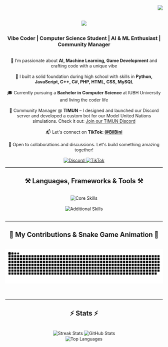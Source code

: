 <img align="right" src="https://visitor-badge.laobi.icu/badge?page_id=BilBini.BilBini" />

<h1 align="center">
  <img src="https://readme-typing-svg.herokuapp.com/?font=Righteous&size=35&center=true&vCenter=true&width=500&height=70&duration=4000&lines=Hey+there,+I%27m+@BilBini!+👋;Vibe+Coder+and+CS+Student;Eager+about+AI,+ML,+Game+Dev+and+More!" />
</h1>

<h3 align="center">Vibe Coder | Computer Science Student | AI & ML Enthusiast | Community Manager</h3>

<br/>

<div align="center">
  🚀 I’m passionate about <strong>AI, Machine Learning, Game Development</strong> and crafting code with a unique vibe  
  <br/><br/>
  🌱 I built a solid foundation during high school with skills in <strong>Python, JavaScript, C++, C#, PHP, HTML, CSS, MySQL</strong>  
  <br/><br/>
  🎓 Currently pursuing a <strong>Bachelor in Computer Science</strong> at IUBH University and living the coder life  
  <br/><br/>
  🤖 Community Manager @ <strong>TIMUN</strong> – I designed and launched our Discord server and developed a custom bot for our Model United Nations simulations. Check it out: <a href="https://discord.gg/EebBEGUhqx" target="_blank">Join our TIMUN Discord</a>
  <br/><br/>
  📬 Let's connect on <strong>TikTok: <a href="https://www.tiktok.com/@BilBini" target="_blank">@BilBini</a></strong>
  <br/><br/>
  👥 Open to collaborations and discussions. Let's build something amazing together!
</div>

<br/>

<div align="center"> 
  <a href="https://discord.gg/EebBEGUhqx" target="_blank">
    <img src="https://img.shields.io/badge/Discord-5865F2?style=for-the-badge&logo=discord&logoColor=white" alt="Discord" />
  </a>
  <a href="https://www.tiktok.com/@BilBini" target="_blank">
    <img src="https://img.shields.io/badge/TikTok-000000?style=for-the-badge&logo=tiktok&logoColor=white" alt="TikTok" />
  </a>
</div>

<hr/>

<h2 align="center">⚒️ Languages, Frameworks & Tools ⚒️</h2>
<br/>
<div align="center">
  <!-- Main Technologies -->
  <img src="https://skillicons.dev/icons?i=docker,python,javascript,c++,csharp,react,nextjs" alt="Core Skills" />
  <br/><br/>
  <!-- Additional Skills -->
  <img src="https://skillicons.dev/icons?i=html,css,mysql,php" alt="Additional Skills" />
</div>

<br/>
<hr/>

<div align="center">
  <h2>🐍 My Contributions & Snake Game Animation 🐍</h2>
  <br>
  <img alt="snake game animation" src="https://raw.githubusercontent.com/platane/snk/output/github-contribution-grid-snake-dark.svg" />
  <br/><br/><br/>
</div>

<hr/>

<h2 align="center">⚡ Stats ⚡</h2>
<br>
<div align="center">
  <img width="390" src="https://github-readme-streak-stats.herokuapp.com/?user=BilBini&count_private=true&theme=react&border_radius=10" alt="Streak Stats"/>
  <img width="390" src="https://github-readme-stats.vercel.app/api?username=BilBini&count_private=true&show_icons=true&theme=react&rank_icon=github&border_radius=10" alt="GitHub Stats" />
  <br/>
  <img width="325" align="center" src="https://github-readme-stats.vercel.app/api/top-langs/?username=BilBini&hide=HTML&langs_count=8&layout=compact&theme=react&border_radius=10&size_weight=0.5&count_weight=0.5" alt="Top Languages" />
</div>
